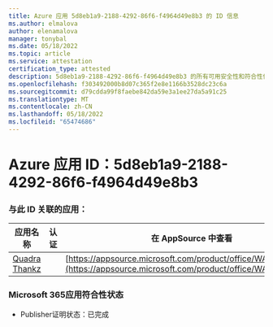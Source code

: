 ```yaml
---
title: Azure 应用 5d8eb1a9-2188-4292-86f6-f4964d49e8b3 的 ID 信息
ms.author: elmalova
author: elenamalova
manager: tonybal
ms.date: 05/18/2022
ms.topic: article
ms.service: attestation
certification_type: attested
description: 5d8eb1a9-2188-4292-86f6-f4964d49e8b3 的所有可用安全性和符合性信息。
ms.openlocfilehash: f303492000b8d07c365f2e8e1166b3528dc23c6a
ms.sourcegitcommit: d79cdda99f8faebe842da59e3a1ee27da5a91c25
ms.translationtype: MT
ms.contentlocale: zh-CN
ms.lasthandoff: 05/18/2022
ms.locfileid: "65474686"
---
```

# <a name="azure-app-id-5d8eb1a9-2188-4292-86f6-f4964d49e8b3"></a>Azure 应用 ID：5d8eb1a9-2188-4292-86f6-f4964d49e8b3


### <a name="apps-associated-with-this-id"></a>与此 ID 关联的应用：
| **应用名称** | **认证** | **在 AppSource 中查看** |
|--------------|---------------|-----------------------|
| [Quadra Thankz](../forward/WA200003671.md) |  | [https://appsource.microsoft.com/product/office/WA200003671](https://appsource.microsoft.com/product/office/WA200003671) |

### <a name="microsoft-365-app-compliance-status"></a>Microsoft 365应用符合性状态
- Publisher证明状态：已完成
